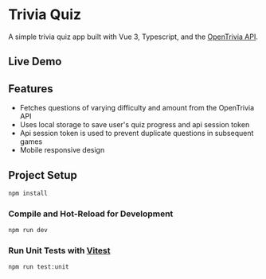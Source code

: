 # Trivia Quiz

A simple trivia quiz app built with Vue 3, Typescript, and the [OpenTrivia API]("https://opentdb.com/api_config.php").

## Live Demo

## Features

- Fetches questions of varying difficulty and amount from the OpenTrivia API
- Uses local storage to save user's quiz progress and api session token
- Api session token is used to prevent duplicate questions in subsequent games
- Mobile responsive design

## Project Setup

```sh
npm install
```

### Compile and Hot-Reload for Development

```sh
npm run dev
```

### Run Unit Tests with [Vitest](https://vitest.dev/)

```sh
npm run test:unit
```
